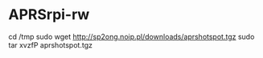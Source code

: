 # APRSrpi-rw
cd /tmp
sudo wget http://sp2ong.noip.pl/downloads/aprshotspot.tgz
sudo tar xvzfP aprshotspot.tgz
